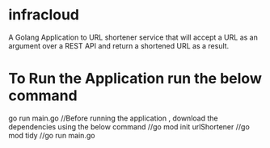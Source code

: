 # infracloud
A Golang Application to URL shortener service that will accept a URL as an argument over a REST API and return a shortened URL as a result.

# To Run the Application run the below command
go run main.go
//Before running the application , download the dependencies using the below command
//go mod init urlShortener
//go mod tidy
//go run main.go
